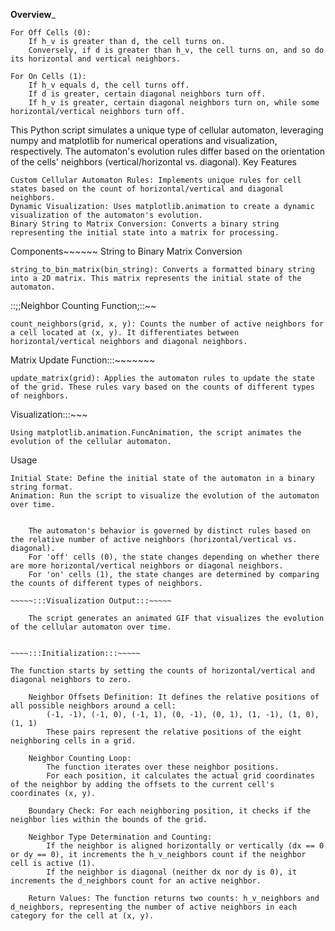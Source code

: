 ________Overview_________

    For Off Cells (0):
        If h_v is greater than d, the cell turns on.
        Conversely, if d is greater than h_v, the cell turns on, and so do its horizontal and vertical neighbors.

    For On Cells (1):
        If h_v equals d, the cell turns off.
        If d is greater, certain diagonal neighbors turn off.
        If h_v is greater, certain diagonal neighbors turn on, while some horizontal/vertical neighbors turn off.





This Python script simulates a unique type of cellular automaton, leveraging numpy and matplotlib for numerical operations and visualization, respectively. The automaton's evolution rules differ based on the orientation of the cells' neighbors (vertical/horizontal vs. diagonal).
Key Features

    Custom Cellular Automaton Rules: Implements unique rules for cell states based on the count of horizontal/vertical and diagonal neighbors.
    Dynamic Visualization: Uses matplotlib.animation to create a dynamic visualization of the automaton's evolution.
    Binary String to Matrix Conversion: Converts a binary string representing the initial state into a matrix for processing.

Components~~~~~~
String to Binary Matrix Conversion

    string_to_bin_matrix(bin_string): Converts a formatted binary string into a 2D matrix. This matrix represents the initial state of the automaton.

::;;Neighbor Counting Function;::~~

    count_neighbors(grid, x, y): Counts the number of active neighbors for a cell located at (x, y). It differentiates between horizontal/vertical neighbors and diagonal neighbors.

Matrix Update Function:::~~~~~~~

    update_matrix(grid): Applies the automaton rules to update the state of the grid. These rules vary based on the counts of different types of neighbors.

Visualization:::~~~

    Using matplotlib.animation.FuncAnimation, the script animates the evolution of the cellular automaton.

Usage

    Initial State: Define the initial state of the automaton in a binary string format.
    Animation: Run the script to visualize the evolution of the automaton over time.

~~~~~:::Custom Rules::;~~~~~

    The automaton's behavior is governed by distinct rules based on the relative number of active neighbors (horizontal/vertical vs. diagonal).
    For 'off' cells (0), the state changes depending on whether there are more horizontal/vertical neighbors or diagonal neighbors.
    For 'on' cells (1), the state changes are determined by comparing the counts of different types of neighbors.

~~~~~:::Visualization Output:::~~~~~

    The script generates an animated GIF that visualizes the evolution of the cellular automaton over time.


~~~~:::Initialization:::~~~~~ 

The function starts by setting the counts of horizontal/vertical and diagonal neighbors to zero.

    Neighbor Offsets Definition: It defines the relative positions of all possible neighbors around a cell:
        (-1, -1), (-1, 0), (-1, 1), (0, -1), (0, 1), (1, -1), (1, 0), (1, 1)
        These pairs represent the relative positions of the eight neighboring cells in a grid.

    Neighbor Counting Loop:
        The function iterates over these neighbor positions.
        For each position, it calculates the actual grid coordinates of the neighbor by adding the offsets to the current cell's coordinates (x, y).

    Boundary Check: For each neighboring position, it checks if the neighbor lies within the bounds of the grid.

    Neighbor Type Determination and Counting:
        If the neighbor is aligned horizontally or vertically (dx == 0 or dy == 0), it increments the h_v_neighbors count if the neighbor cell is active (1).
        If the neighbor is diagonal (neither dx nor dy is 0), it increments the d_neighbors count for an active neighbor.

    Return Values: The function returns two counts: h_v_neighbors and d_neighbors, representing the number of active neighbors in each category for the cell at (x, y).
